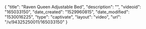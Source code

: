 {
    "title": "Raven Queen Adjustable Bed",
    "description": "",
    "videoid": "165033150",
    "date_created": "1529960815",
    "date_modified": "1530016225",
    "type": "captivate",
    "layout": "video",
    "url": "\/v\/94325250011\/165033150"
}